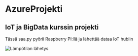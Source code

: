 # AzureProjekti
## IoT ja BigData kurssin projekti




Tässä saa.py pyörii Raspberry PI:llä ja lähettää dataa IoT hubiin

![Lämpötilan lähetys](https://user-images.githubusercontent.com/102190520/234363976-68002ad4-3c48-4cad-900c-7b90e1c90071.jpg)

